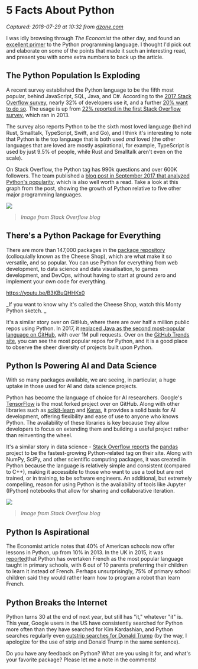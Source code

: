 # 5 Facts About Python

_Captured: 2018-07-29 at 10:32 from [dzone.com](https://dzone.com/articles/5-facts-about-python?edition=385299&utm_source=Daily%20Digest&utm_medium=email&utm_campaign=Daily%20Digest%202018-07-27)_

I was idly browsing through _The Economist_ the other day, and found an [excellent primer](https://www.economist.com/science-and-technology/2018/07/21/python-has-brought-computer-programming-to-a-vast-new-audience) to the Python programming language. I thought I'd pick out and elaborate on some of the points that made it such an interesting read, and present you with some extra numbers to back up the article.

## The Python Population Is Exploding

A recent survey established the Python language to be the fifth most popular, behind JavaScript, SQL, Java, and C#. According to the [2017 Stack Overflow survey](https://insights.stackoverflow.com/survey/2017#most-popular-technologies), nearly 32% of developers use it, and a further [20% want to do so](https://insights.stackoverflow.com/survey/2017#technology-most-loved-dreaded-and-wanted-languages). The usage is up from [22% reported in the first Stack Overflow survey](https://insights.stackoverflow.com/survey/2017#technology-languages-over-time), which ran in 2013.

The survey also reports Python to be the sixth most loved language (behind Rust, Smalltalk, TypeScript, Swift, and Go), and I think it's interesting to note that Python is the top language that is both used _and_ loved (the other languages that are loved are mostly aspirational, for example, TypeScript is used by just 9.5% of people, while Rust and Smalltalk aren't even on the scale).

On Stack Overflow, the Python tag has 990k questions and over 600K followers. The team published a [blog post in September 2017 that analyzed Python's popularity](https://stackoverflow.blog/2017/09/06/incredible-growth-python/), which is also well worth a read. Take a look at this graph from the post, showing the growth of Python relative to five other major programming languages.

![](https://lh6.googleusercontent.com/HtqCni98XGbE5gBCXaFVicrI61HcdDGX3o2FKTQixyEGhfj0ZaqhwbFQp4zTt5gWPdyt3CWI0BBctlGfVu9B0c37BrnK1L07WzL7ASNp8zmhvQZScCPb6Xs7j-ChcbaERQHIMDbN)

> _Image from Stack Overflow blog_

## There's a Python Package for Everything

There are more than 147,000 packages in the [package repository](https://pypi.org/) (colloquially known as the Cheese Shop), which are what make it so versatile, and so popular. You can use Python for everything from web development, to data science and data visualisation, to games development, and DevOps, without having to start at ground zero and implement your own code for everything.

https://youtu.be/B3KBuQHHKx0

_If you want to know why it's called the Cheese Shop, watch this Monty Python sketch. _

It's a similar story over on GitHub, where there are over half a million public repos using Python. In 2017, it [replaced Java as the second most-popular language on GitHub](https://octoverse.github.com), with over 1M pull requests. Over on the [GitHub Trends site](https://github.com/trending/python?since=monthly), you can see the most popular repos for Python, and it is a good place to observe the sheer diversity of projects built upon Python.

## Python Is Powering AI and Data Science

With so many packages available, we are seeing, in particular, a huge uptake in those used for AI and data science projects.

Python has become the language of choice for AI researchers. Google's [TensorFlow](https://github.com/tensorflow/tensorflow) is the most forked project over on GitHub. Along with other libraries such as [scikit-learn](https://github.com/scikit-learn/scikit-learn) and [Keras](https://keras.io/), it provides a solid basis for AI development, offering flexibility and ease of use to anyone who knows Python. The availability of these libraries is key because they allow developers to focus on extending them and building a useful project rather than reinventing the wheel.

It's a similar story in data science - [Stack Overflow reports](https://stackoverflow.blog/2017/09/14/python-growing-quickly/) the [pandas](https://github.com/pandas-dev/pandas) project to be the fastest-growing Python-related tag on their site. Along with NumPy, SciPy, and other scientific computing packages, it was created in Python because the language is relatively simple and consistent (compared to C++), making it accessible to those who want to use a tool but are not trained, or in training, to be software engineers. An additional, but extremely compelling, reason for using Python is the availability of tools like Jupyter (IPython) notebooks that allow for sharing and collaborative iteration.

![](https://lh5.googleusercontent.com/wCFFfmjXMw2giai4P3cn5xsQjuNXCa1JaDVLtAXbR-4dLHwmpZfzPMS86SyR7v92lFTnge3-a4707aurg8a39bBm2SV_E0BE6fc5Zb7GZWweZKAzyF12HNt_kOdh0g08d7tN27TG)

> _Image from Stack Overflow blog_

## Python Is Aspirational

The Economist article notes that 40% of American schools now offer lessons in Python, up from 10% in 2013. In the UK in 2015, it was [reported](http://www.ocadogroup.com/news-and-media/news-centre/2015/20150901python.aspx)that Python has overtaken French as the most popular language taught in primary schools, with 6 out of 10 parents preferring their children to learn it instead of French. Perhaps unsurprisingly, 75% of primary school children said they would rather learn how to program a robot than learn French.

## Python Breaks the Internet

Python turns 30 at the end of next year, but still has "it," whatever "it" is. This year, Google users in the US have consistently searched for Python more often than they have searched for Kim Kardashian, and Python searches regularly even [outstrip searches for Donald Trump](https://trends.google.com/trends/explore?date=2018-01-01%202018-07-25&geo=US&q=python,kim%20kardashian,Donald%20trump) (by the way, I apologize for the use of strip and Donald Trump in the same sentence).

Do you have any feedback on Python? What are you using it for, and what's your favorite package? Please let me a note in the comments!
